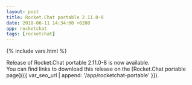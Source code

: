 ```yaml
---
layout: post
title: Rocket.Chat portable 2.11.0-8
date: 2018-06-11 14:34:00 +0200
app: rocketchat
tags: [rocketchat]
---
```

{% include vars.html %}

Release of Rocket.Chat portable 2.11.0-8 is now available.<br />
You can find links to download this release on the [Rocket.Chat portable page]({{ var_seo_url | append: '/app/rocketchat-portable' }}).